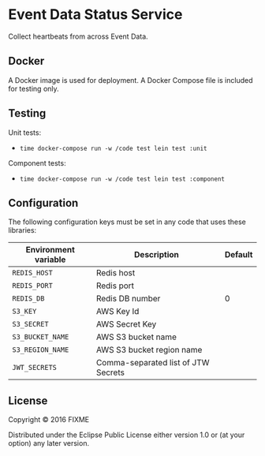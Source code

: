 # Event Data Status Service

Collect heartbeats from across Event Data.

## Docker

A Docker image is used for deployment. A Docker Compose file is included for testing only.

## Testing

Unit tests:

  - `time docker-compose run -w /code test lein test :unit`

Component tests:

  - `time docker-compose run -w /code test lein test :component`

## Configuration

The following configuration keys must be set in any code that uses these libraries:

| Environment variable | Description                         | Default |
|----------------------|-------------------------------------|---------|
| `REDIS_HOST`         | Redis host                          |         |
| `REDIS_PORT`         | Redis port                          |         |
| `REDIS_DB`           | Redis DB number                     | 0       |
| `S3_KEY`             | AWS Key Id                          |         |
| `S3_SECRET`          | AWS Secret Key                      |         |
| `S3_BUCKET_NAME`     | AWS S3 bucket name                  |         |
| `S3_REGION_NAME`     | AWS S3 bucket region name           |         |
| `JWT_SECRETS`        | Comma-separated list of JTW Secrets |         |

## License

Copyright © 2016 FIXME

Distributed under the Eclipse Public License either version 1.0 or (at
your option) any later version.


